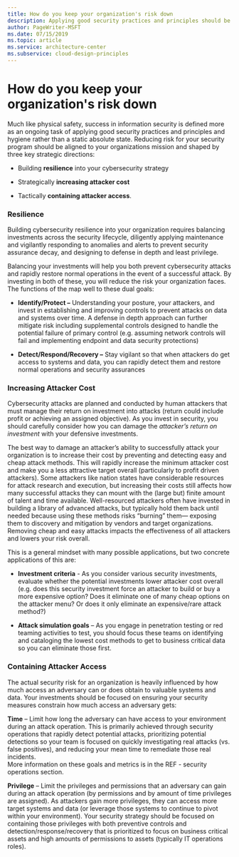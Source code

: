 ```yaml
---
title: How do you keep your organization's risk down
description: Applying good security practices and principles should be an ongoing task rather than a static absolute state.
author: PageWriter-MSFT
ms.date: 07/15/2019
ms.topic: article
ms.service: architecture-center
ms.subservice: cloud-design-principles
---
```


# How do you keep your organization's risk down

Much like physical safety, success in information security is defined more as an
ongoing task of applying good security practices and principles and hygiene
rather than a static absolute state. Reducing risk for your security program
should be aligned to your organizations mission and shaped by three key
strategic directions:

-   Building **resilience** into your cybersecurity strategy

-   Strategically **increasing attacker cost**

-   Tactically **containing attacker access**.

### Resilience

Building cybersecurity resilience into your organization requires balancing
investments across the security lifecycle, diligently applying maintenance
and vigilantly responding to anomalies and alerts to prevent security
assurance decay, and designing to defense in depth and least privilege.

Balancing your investments will help you both prevent cybersecurity attacks
and rapidly restore normal operations in the event of a successful attack.
By investing in both of these, you will reduce the risk your organization
faces. The functions of the map well to these dual goals:

-   **Identify/Protect –** Understanding your posture, your attackers, and
    invest in establishing and improving controls to prevent attacks on data and
    systems over time. A defense in depth approach can further mitigate risk
    including supplemental controls designed to handle the potential failure of
    primary control (e.g. assuming network controls will fail and implementing
    endpoint and data security protections)

-   **Detect/Respond/Recovery –** Stay vigilant so that when attackers do get
    access to systems and data, you can rapidly detect them and restore normal
    operations and security assurances

### Increasing Attacker Cost

Cybersecurity attacks are planned and conducted by human attackers that must
manage their return on investment into attacks (return could include profit
or achieving an assigned objective). As you invest in security, you should
carefully consider how you can damage the *attacker’s return on investment*
with your defensive investments.

The best way to damage an attacker’s ability to successfully attack your
organization is to increase their cost by preventing and detecting easy and
cheap attack methods. This will rapidly increase the minimum attacker cost
and make you a less attractive target overall (particularly to profit driven
attackers). Some attackers like nation states have considerable resources
for attack research and execution, but increasing their costs still affects
how many successful attacks they can mount with the (large but) finite
amount of talent and time available. Well-resourced attackers often have
invested in building a library of advanced attacks, but typically hold them
back until needed because using these methods risks “burning” them— exposing
them to discovery and mitigation by vendors and target organizations.
Removing cheap and easy attacks impacts the effectiveness of all attackers
and lowers your risk overall.

This is a general mindset with many possible applications, but two concrete
applications of this are:

-   **Investment criteria** - As you consider various security investments,
    evaluate whether the potential investments lower attacker cost overall (e.g.
    does this security investment force an attacker to build or buy a more
    expensive option? Does it eliminate one of many cheap options on the
    attacker menu? Or does it only eliminate an expensive/rare attack method?)

-   **Attack simulation goals** – As you engage in penetration testing or red
    teaming activities to test, you should focus these teams on identifying and
    cataloging the lowest cost methods to get to business critical data so you
    can eliminate those first.

### Containing Attacker Access

The actual security risk for an organization is heavily influenced by how
much access an adversary can or does obtain to valuable systems and data.
Your investments should be focused on ensuring your security measures
constrain how much access an adversary gets:

**Time** – Limit how long the adversary can have access to your environment
during an attack operation. This is primarily achieved through security
operations that rapidly detect potential attacks, prioritizing potential
detections so your team is focused on quickly investigating real attacks
(vs. false positives), and reducing your mean time to remediate those real
incidents.  
More information on these goals and metrics is in the REF - security
operations section.

**Privilege** – Limit the privileges and permissions that an adversary can
gain during an attack operation (by permissions and by amount of time
privileges are assigned). As attackers gain more privileges, they can access
more target systems and data (or leverage those systems to continue to pivot
within your environment). Your security strategy should be focused on
containing those privileges with both preventive controls and
detection/response/recovery that is prioritized to focus on business
critical assets and high amounts of permissions to assets (typically IT
operations roles).